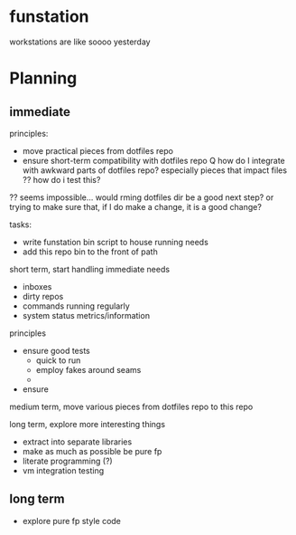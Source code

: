 # funstation
workstations are like soooo yesterday


# Planning

## immediate
principles:
- move practical pieces from dotfiles repo
- ensure short-term compatibility with dotfiles repo
Q how do I integrate with awkward parts of dotfiles repo?
especially pieces that impact files ??
how do i test this?

?? seems impossible... would rming dotfiles dir be a good next step?
or trying to make sure that, if I do make a change, it is a good change?


tasks:
- write funstation bin script to house running needs
- add this repo bin to the front of path

short term, start handling immediate needs
- inboxes
- dirty repos
- commands running regularly
- system status metrics/information

principles
- ensure good tests
  - quick to run
  - employ fakes around seams
  -
- ensure

medium term, move various pieces from dotfiles repo to this repo

long term, explore more interesting things
- extract into separate libraries
- make as much as possible be pure fp
- literate programming (?)
- vm integration testing

## long term

- explore pure fp style code
